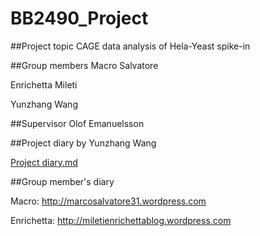 # BB2490_Project

##Project topic
CAGE data analysis of Hela-Yeast spike-in

##Group members 
Macro Salvatore

Enrichetta Mileti

Yunzhang Wang

##Supervisor
Olof Emanuelsson

##Project diary by Yunzhang Wang

[Project diary.md](https://github.com/phite/BB2490_Project/blob/master/Project%20diary.md)

##Group member's diary

Macro:	http://marcosalvatore31.wordpress.com 

Enrichetta: http://miletienrichettablog.wordpress.com

